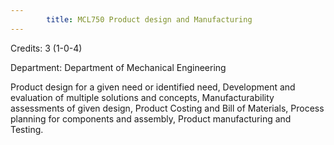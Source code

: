 ```yaml
---
        title: MCL750 Product design and Manufacturing
---
```

Credits: 3 (1-0-4)

Department: Department of Mechanical Engineering

Product design for a given need or identified need, Development and evaluation of multiple solutions and concepts, Manufacturability assessments of given design, Product Costing and Bill of Materials, Process planning for components and assembly, Product manufacturing and Testing.